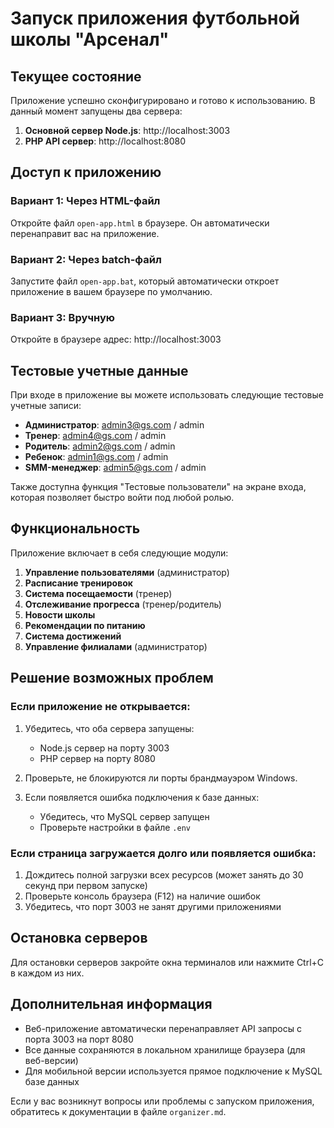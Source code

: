 # Запуск приложения футбольной школы "Арсенал"

## Текущее состояние

Приложение успешно сконфигурировано и готово к использованию. В данный момент запущены два сервера:

1. **Основной сервер Node.js**: http://localhost:3003
2. **PHP API сервер**: http://localhost:8080

## Доступ к приложению

### Вариант 1: Через HTML-файл
Откройте файл `open-app.html` в браузере. Он автоматически перенаправит вас на приложение.

### Вариант 2: Через batch-файл
Запустите файл `open-app.bat`, который автоматически откроет приложение в вашем браузере по умолчанию.

### Вариант 3: Вручную
Откройте в браузере адрес: http://localhost:3003

## Тестовые учетные данные

При входе в приложение вы можете использовать следующие тестовые учетные записи:

- **Администратор**: admin3@gs.com / admin
- **Тренер**: admin4@gs.com / admin
- **Родитель**: admin2@gs.com / admin
- **Ребенок**: admin1@gs.com / admin
- **SMM-менеджер**: admin5@gs.com / admin

Также доступна функция "Тестовые пользователи" на экране входа, которая позволяет быстро войти под любой ролью.

## Функциональность

Приложение включает в себя следующие модули:

1. **Управление пользователями** (администратор)
2. **Расписание тренировок**
3. **Система посещаемости** (тренер)
4. **Отслеживание прогресса** (тренер/родитель)
5. **Новости школы**
6. **Рекомендации по питанию**
7. **Система достижений**
8. **Управление филиалами** (администратор)

## Решение возможных проблем

### Если приложение не открывается:

1. Убедитесь, что оба сервера запущены:
   - Node.js сервер на порту 3003
   - PHP сервер на порту 8080

2. Проверьте, не блокируются ли порты брандмауэром Windows.

3. Если появляется ошибка подключения к базе данных:
   - Убедитесь, что MySQL сервер запущен
   - Проверьте настройки в файле `.env`

### Если страница загружается долго или появляется ошибка:

1. Дождитесь полной загрузки всех ресурсов (может занять до 30 секунд при первом запуске)
2. Проверьте консоль браузера (F12) на наличие ошибок
3. Убедитесь, что порт 3003 не занят другими приложениями

## Остановка серверов

Для остановки серверов закройте окна терминалов или нажмите Ctrl+C в каждом из них.

## Дополнительная информация

- Веб-приложение автоматически перенаправляет API запросы с порта 3003 на порт 8080
- Все данные сохраняются в локальном хранилище браузера (для веб-версии)
- Для мобильной версии используется прямое подключение к MySQL базе данных

Если у вас возникнут вопросы или проблемы с запуском приложения, обратитесь к документации в файле `organizer.md`.